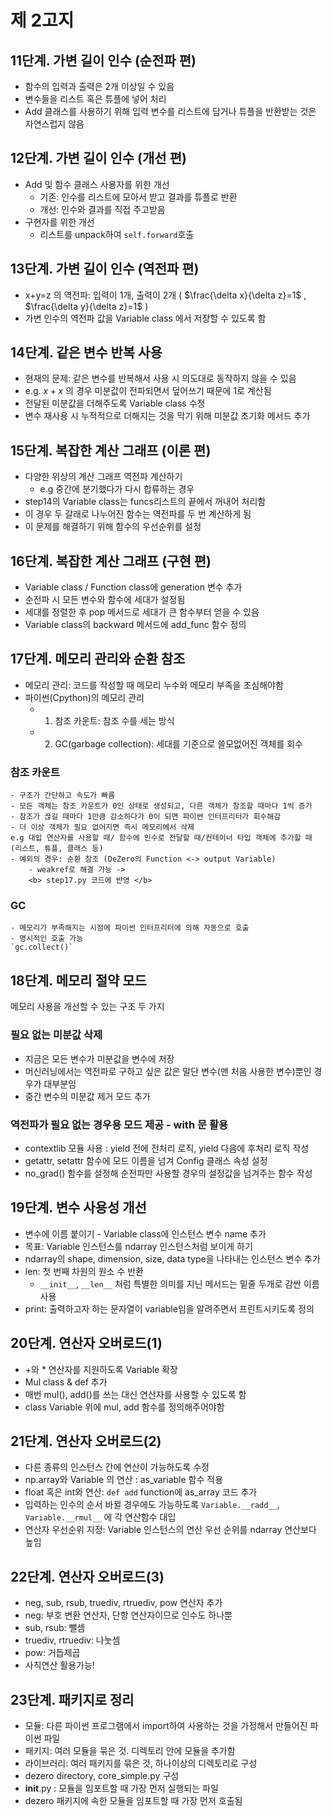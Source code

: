 # 제 2고지

## 11단계. 가변 길이 인수 (순전파 편)
- 함수의 입력과 출력은 2개 이상일 수 있음
- 변수들을 리스트 혹은 튜플에 넣어 처리
- Add 클래스를 사용하기 위해 입력 변수를 리스트에 담거나 튜플을 반환받는 것은 자연스럽지 않음

## 12단계. 가변 길이 인수 (개선 편)
- Add 및 함수 클래스 사용자를 위한 개선
    - 기존: 인수를 리스트에 모아서 받고 결과를 튜플로 반환
    - 개선: 인수와 결과를 직접 주고받음
- 구현자를 위한 개선
    - 리스트를 unpack하여 `self.forward`호출

## 13단계. 가변 길이 인수 (역전파 편)
- x+y=z 의 역전파: 입력이 1개, 출력이 2개 ( $\frac{\delta x}{\delta z}=1$ , $\frac{\delta y}{\delta z}=1$ )
- 가변 인수의 역전파 값을 Variable class 에서 저장할 수 있도록 함

## 14단계. 같은 변수 반복 사용
- 현재의 문제: 같은 변수를 반복해서 사용 시 의도대로 동작하지 않을 수 있음
- e.g. $x+x$ 의 경우 미분값이 전파되면서 덮어쓰기 때문에 1로 계산됨 
- 전달된 미분값을 더해주도록 Variable class 수정
- 변수 재사용 시 누적적으로 더해지는 것을 막기 위해 미분값 초기화 메서드 추가

## 15단계. 복잡한 계산 그래프 (이론 편)
- 다양한 위상의 계산 그래프 역전파 계산하기 
    - e.g 중간에 분기했다가 다시 합류하는 경우
- step14의 Variable class는 funcs리스트의 끝에서 꺼내어 처리함
- 이 경우 두 갈래로 나누어진 함수는 역전파를 두 번 계산하게 됨 
- 이 문제를 해결하기 위해 함수의 우선순위를 설정

## 16단계. 복잡한 계산 그래프 (구현 편)
- Variable class / Function class에 generation 변수 추가
- 순전파 시 모든 변수와 함수에 세대가 설정됨
- 세대를 정렬한 후 pop 메서드로 세대가 큰 함수부터 얻을 수 있음
- Variable class의 backward 메서드에 add_func 함수 정의

## 17단계. 메모리 관리와 순환 참조
- 메모리 관리: 코드를 작성할 때 메모리 누수와 메모리 부족을 조심해야함
- 파이썬(Cpython)의 메모리 관리
    - 1. 참조 카운트: 참조 수를 세는 방식
    - 2. GC(garbage collection): 세대를 기준으로 쓸모없어진 객체를 회수 
### 참조 카운트
    - 구조가 간단하고 속도가 빠름
    - 모든 객체는 참조 카운트가 0인 상태로 생성되고, 다른 객체가 참조할 때마다 1씩 증가
    - 참조가 끊길 때마다 1만큼 감소하다가 0이 되면 파이썬 인터프리터가 회수해감
    - 더 이상 객체가 필요 없어지면 즉시 메모리에서 삭제 
    e.g 대입 연산자를 사용할 때/ 함수에 인수로 전달할 때/컨테이너 타입 객체에 추가할 때 (리스트, 튜플, 클래스 등)
    - 예외의 경우: 순환 참조 (DeZero의 Function <-> output Variable)
        - weakref로 해결 가능 -> 
        <b> step17.py 코드에 반영 </b>
### GC
    - 메모리가 부족해지는 시점에 파이썬 인터프리터에 의해 자동으로 호출
    - 명시적인 호출 가능 
    `gc.collect()` 

## 18단계. 메모리 절약 모드
메모리 사용을 개선할 수 있는 구조 두 가지
### 필요 없는 미분값 삭제
- 지금은 모든 변수가 미분값을 변수에 저장
- 머신러닝에서는 역전파로 구하고 싶은 값은 말단 변수(맨 처음 사용한 변수)뿐인 경우가 대부분임 
- 중간 변수의 미분값 제거 모드 추가
### 역전파가 필요 없는 경우용 모드 제공 - with 문 활용
- contextlib 모듈 사용 : yield 전에 전처리 로직, yield 다음에 후처리 로직 작성
- getattr, setattr 함수에 모드 이름을 넘겨 Config 클래스 속성 설정
- no_grad() 함수를 설정해 순전파만 사용할 경우의 설정값을 넘겨주는 함수 작성

## 19단계. 변수 사용성 개선
- 변수에 이름 붙이기 - Variable class에 인스턴스 변수 name 추가 
- 목표: Variable 인스턴스를 ndarray 인스턴스처럼 보이게 하기
- ndarray의 shape, dimension, size, data type을 나타내는 인스턴스 변수 추가
- len: 첫 번째 차원의 원소 수 반환
    - `__init__`, `__len__` 처럼 특별한 의미를 지닌 메서드는 밑줄 두개로 감싼 이름 사용
- print: 출력하고자 하는 문자열이 variable임을 알려주면서 프린트시키도록 정의

## 20단계. 연산자 오버로드(1)
- +와 * 연산자를 지원하도록 Variable 확장
- Mul class & def 추가
- 매번 mul(), add()를 쓰는 대신 연산자를 사용할 수 있도록 함
- class Variable 위에 mul, add 함수를 정의해주어야함

## 21단계. 연산자 오버로드(2)
- 다른 종류의 인스턴스 간에 연산이 가능하도록 수정
- np.array와 Variable 의 연산 : as_variable 함수 적용
- float 혹은 int와 연산: `def add` function에 as_array 코드 추가
- 입력하는 인수의 순서 바뀔 경우에도 가능하도록 `Variable.__radd__`, `Variable.__rmul__` 에 각 연산함수 대입
- 연산자 우선순위 지정: Variable 인스턴스의 연산 우선 순위를 ndarray 연산보다 높임

## 22단계. 연산자 오버로드(3)
- neg, sub, rsub, truediv, rtruediv, pow 연산자 추가
- neg: 부호 변환 연산자, 단항 연산자이므로 인수도 하나뿐
- sub, rsub: 뺄셈
- truediv, rtruediv: 나눗셈
- pow: 거듭제곱
- 사칙연산 활용가능! 

## 23단계. 패키지로 정리
- 모듈: 다른 파이썬 프로그램에서 import하여 사용하는 것을 가정해서 만들어진 파이썬 파일
- 패키지: 여러 모듈을 묶은 것. 디렉토리 안에 모듈을 추가함
- 라이브러리: 여러 패키지를 묶은 것, 하나이상의 디렉토리로 구성
- dezero directory, core_simple.py 구성
- __init__.py : 모듈을 임포트할 때 가장 먼저 실행되는 파일
- dezero 패키지에 속한 모듈을 임포트할 때 가장 먼저 호출됨